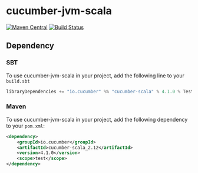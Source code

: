 # cucumber-jvm-scala
[![Maven Central](https://maven-badges.herokuapp.com/maven-central/io.cucumber/cucumber-scala_2.12/badge.svg)](https://maven-badges.herokuapp.com/maven-central/io.cucumber/cucumber-scala_2.12) [![Build Status](https://travis-ci.org/cucumber/cucumber-jvm-scala.svg?branch=master)](https://travis-ci.org/cucumber/cucumber-jvm-scala)

## Dependency

### SBT
To use cucumber-jvm-scala in your project, add the following line to your `build.sbt`

```scala
libraryDependencies += "io.cucumber" %% "cucumber-scala" % 4.1.0 % Test
```

### Maven
To use cucumber-jvm-scala in your project, add the following dependency to your `pom.xml`:


```xml
<dependency>
    <groupId>io.cucumber</groupId>
    <artifactId>cucumber-scala_2.12</artifactId>
    <version>4.1.0</version>
    <scope>test</scope>
</dependency>
```
